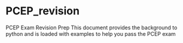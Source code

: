 # PCEP_revision
PCEP Exam Revision Prep
This document provides the background to python and is loaded with examples to help you pass the PCEP exam
